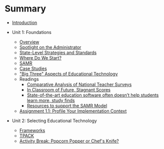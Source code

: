 # Summary

* [Introduction](README.md)

* Unit 1: Foundations
   * [Overview](unit_01/01_overview.md)
   * [Spotlight on the Administrator](unit_01/02_administrator.md)
   * [State-Level Strategies and Standards](unit_01/03_state.md)
   * [Where Do We Start?](unit_01/04_where_start.md)
   * [SAMR](unit_01/05_samr.md)
   * [Case Studies](unit_01/06_case_studies.md)
   * ["Big Three" Aspects of Educational Technology](unit_01/07_big_three.md)
   * Readings
      * [Comparative Analysis of National Teacher Surveys](unit_01/08_reading_teacher_surveys.md)
      * [In Classroom of Future, Stagnant Scores](unit_01/09_reading_stagnant_scores.md)
      * [State-of-the-art education software often doesn’t help students learn more, study finds](unit_01/10_reading_stateofart.md)
      * [Resources to support the SAMR Model](unit_01/11_reading_samr_resource.md)
   * [Assignment 1.1: Profile Your Implementation Context](unit_01/12_assignment_1_1.md)

* Unit 2: Selecting Educational Technology
   * [Frameworks](unit_02/01_frameworks.md)
   * [TPACK](unit_02/02_tpack.md)
   * [Activity Break: Popcorn Popper or Chef's Knife?](unit_02/03_popcorn_popper_chefs_knife.md)


